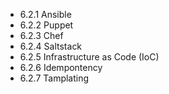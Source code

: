 

- 6.2.1 Ansible
- 6.2.2 Puppet
- 6.2.3 Chef
- 6.2.4 Saltstack
- 6.2.5 Infrastructure as Code (IoC)
- 6.2.6 Idempontency
- 6.2.7 Tamplating